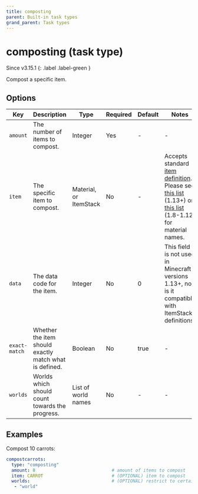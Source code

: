 ```yaml
---
title: composting
parent: Built-in task types
grand_parent: Task types
---
```


# composting (task type)

Since v3.15.1
{: .label .label-green }

Compost a specific item.

## Options

| Key           | Description                                            | Type                   | Required | Default | Notes                                                                                                                                                                                                                                                                        |
|---------------|--------------------------------------------------------|------------------------|----------|---------|------------------------------------------------------------------------------------------------------------------------------------------------------------------------------------------------------------------------------------------------------------------------------|
| `amount`      | The number of items to compost.                        | Integer                | Yes      | \-      | \-                                                                                                                                                                                                                                                                           |
| `item`        | The specific item to compost.                          | Material, or ItemStack | No       | \-      | Accepts standard [item definition](../configuration/defining-items). Please see [this list](https://hub.spigotmc.org/javadocs/bukkit/org/bukkit/Material.html) (1.13+) or [this list](https://helpch.at/docs/1.12.2/org/bukkit/Material.html) (1.8-1.12) for material names. |
| `data`        | The data code for the item.                            | Integer                | No       | 0       | This field is not used in Minecraft versions 1.13+, nor is it compatible with ItemStack definitions.                                                                                                                                                                         |
| `exact-match` | Whether the item should exactly match what is defined. | Boolean                | No       | true    | \-                                                                                                                                                                                                                                                                           |
| `worlds`      | Worlds which should count towards the progress.        | List of world names    | No       | \-      | \-                                                                                                                                                                                                                                                                           |

## Examples

Compost 10 carrots:

``` yaml
compostcarrots:
  type: "composting"
  amount: 8                             # amount of items to compost
  item: CARROT                          # (OPTIONAL) item to compost
  worlds:                               # (OPTIONAL) restrict to certain worlds
   - "world"
```
